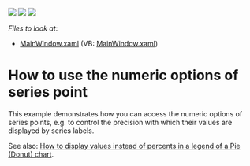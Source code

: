 <!-- default badges list -->
![](https://img.shields.io/endpoint?url=https://codecentral.devexpress.com/api/v1/VersionRange/128570300/21.1.5%2B)
[![](https://img.shields.io/badge/Open_in_DevExpress_Support_Center-FF7200?style=flat-square&logo=DevExpress&logoColor=white)](https://supportcenter.devexpress.com/ticket/details/E2791)
[![](https://img.shields.io/badge/📖_How_to_use_DevExpress_Examples-e9f6fc?style=flat-square)](https://docs.devexpress.com/GeneralInformation/403183)
<!-- default badges end -->
<!-- default file list -->
*Files to look at*:

* [MainWindow.xaml](./CS/Chart_PointOptions/MainWindow.xaml) (VB: [MainWindow.xaml](./VB/Chart_PointOptions/MainWindow.xaml))
<!-- default file list end -->
# How to use the numeric options of series point


<p>This example demonstrates how you can access the numeric options of series points, e.g. to control the precision with which their values are displayed by series labels.</p><p>See also: <a href="https://www.devexpress.com/Support/Center/p/E2283">How to display values instead of percents in a legend of a Pie (Donut) chart</a>.</p>

<br/>


